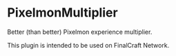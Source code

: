 # PixelmonMultiplier
Better (than better) Pixelmon experience multiplier.

This plugin is intended to be used on FinalCraft Network.